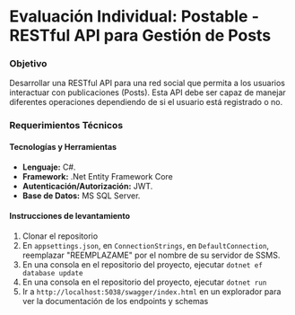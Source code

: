 # Evaluación Individual: Postable - RESTful API para Gestión de Posts

### Objetivo

Desarrollar una RESTful API para una red social que permita a los usuarios interactuar con publicaciones (Posts). Esta API debe ser capaz de manejar diferentes operaciones dependiendo de si el usuario está registrado o no.

### Requerimientos Técnicos

#### Tecnologías y Herramientas

- **Lenguaje:** C#.
- **Framework:** .Net Entity Framework Core
- **Autenticación/Autorización:** JWT.
- **Base de Datos:** MS SQL Server.

#### Instrucciones de levantamiento

1. Clonar el repositorio
2. En `appsettings.json`, en `ConnectionStrings`, en `DefaultConnection`, reemplazar "REEMPLAZAME" por el nombre de su servidor de SSMS.
3. En una consola en el repositorio del proyecto, ejecutar `dotnet ef database update`
4. En una consola en el repositorio del proyecto, ejecutar `dotnet run`
5. Ir a `http://localhost:5038/swagger/index.html` en un explorador para ver la documentación de los endpoints y schemas